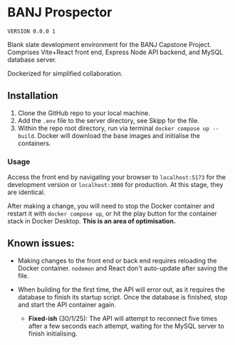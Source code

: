 # BANJ Prospector

`VERSION 0.0.0 1`

Blank slate development environment for the BANJ Capstone Project. Comprises Vite+React front end, Express Node API backend, and MySQL database server.

Dockerized for simplified collaboration.

## Installation
1) Clone the GitHub repo to your local machine.
2) Add the `.env` file to the server directory, see Skipp for the file.
3) Within the repo root directory, run via terminal `docker compose up --build`. Docker will download the base images and initialise the containers.

### Usage
Access the front end by navigating your browser to `localhost:5173` for the development version or `localhost:3000` for production. At this stage, they are identical.

After making a change, you will need to stop the Docker container and restart it with `docker compose up`, or hit the play button for the container stack in Docker Desktop. **This is an area of optimisation.**

## Known issues:
- Making changes to the front end or back end requires reloading the Docker container. `nodemon` and React don't auto-update after saving the file.

- When building for the first time, the API will error out, as it requires the database to finish its startup script. Once the database is finished, stop and start the API container again.
    - **Fixed-ish** (30/1/25): The API will attempt to reconnect five times after a few seconds each attempt, waiting for the MySQL server to finish initialising.
